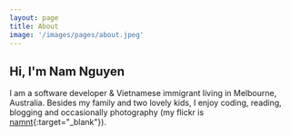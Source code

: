 ```yaml
---
layout: page
title: About
image: '/images/pages/about.jpeg'
---
```


## Hi, I'm Nam Nguyen

I am a software developer & Vietnamese immigrant living in Melbourne, Australia. Besides my family and two lovely kids, 
I enjoy coding, reading, blogging and occasionally photography (my flickr is [namnt](https://www.flickr.com/photos/namnt){:target="_blank"}).  


